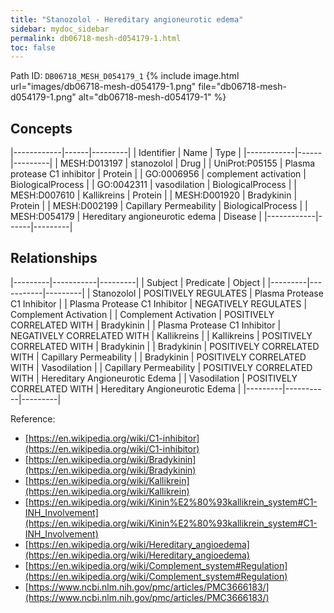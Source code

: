 ```yaml
---
title: "Stanozolol - Hereditary angioneurotic edema"
sidebar: mydoc_sidebar
permalink: db06718-mesh-d054179-1.html
toc: false 
---
```



Path ID: `DB06718_MESH_D054179_1`
{% include image.html url="images/db06718-mesh-d054179-1.png" file="db06718-mesh-d054179-1.png" alt="db06718-mesh-d054179-1" %}

## Concepts

|------------|------|---------|
| Identifier | Name | Type    |
|------------|------|---------|
| MESH:D013197 | stanozolol | Drug |
| UniProt:P05155 | Plasma protease C1 inhibitor | Protein |
| GO:0006956 | complement activation | BiologicalProcess |
| GO:0042311 | vasodilation | BiologicalProcess |
| MESH:D007610 | Kallikreins | Protein |
| MESH:D001920 | Bradykinin | Protein |
| MESH:D002199 | Capillary Permeability | BiologicalProcess |
| MESH:D054179 | Hereditary angioneurotic edema | Disease |
|------------|------|---------|

## Relationships

|---------|-----------|---------|
| Subject | Predicate | Object  |
|---------|-----------|---------|
| Stanozolol | POSITIVELY REGULATES | Plasma Protease C1 Inhibitor |
| Plasma Protease C1 Inhibitor | NEGATIVELY REGULATES | Complement Activation |
| Complement Activation | POSITIVELY CORRELATED WITH | Bradykinin |
| Plasma Protease C1 Inhibitor | NEGATIVELY CORRELATED WITH | Kallikreins |
| Kallikreins | POSITIVELY CORRELATED WITH | Bradykinin |
| Bradykinin | POSITIVELY CORRELATED WITH | Capillary Permeability |
| Bradykinin | POSITIVELY CORRELATED WITH | Vasodilation |
| Capillary Permeability | POSITIVELY CORRELATED WITH | Hereditary Angioneurotic Edema |
| Vasodilation | POSITIVELY CORRELATED WITH | Hereditary Angioneurotic Edema |
|---------|-----------|---------|

Reference: 
  - [https://en.wikipedia.org/wiki/C1-inhibitor](https://en.wikipedia.org/wiki/C1-inhibitor)
  - [https://en.wikipedia.org/wiki/Bradykinin](https://en.wikipedia.org/wiki/Bradykinin)
  - [https://en.wikipedia.org/wiki/Kallikrein](https://en.wikipedia.org/wiki/Kallikrein)
  - [https://en.wikipedia.org/wiki/Kinin%E2%80%93kallikrein_system#C1-INH_Involvement](https://en.wikipedia.org/wiki/Kinin%E2%80%93kallikrein_system#C1-INH_Involvement)
  - [https://en.wikipedia.org/wiki/Hereditary_angioedema](https://en.wikipedia.org/wiki/Hereditary_angioedema)
  - [https://en.wikipedia.org/wiki/Complement_system#Regulation](https://en.wikipedia.org/wiki/Complement_system#Regulation)
  - [https://www.ncbi.nlm.nih.gov/pmc/articles/PMC3666183/](https://www.ncbi.nlm.nih.gov/pmc/articles/PMC3666183/)
